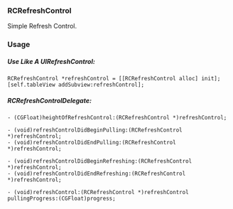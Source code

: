 ### RCRefreshControl

Simple Refresh Control.

### Usage

##### Use Like A UIRefreshControl:

```
RCRefreshControl *refreshControl = [[RCRefreshControl alloc] init];
[self.tableView addSubview:refreshControl];
```

##### RCRefreshControlDelegate:
```
- (CGFloat)heightOfRefreshControl:(RCRefreshControl *)refreshControl;

- (void)refreshControlDidBeginPulling:(RCRefreshControl *)refreshControl;
- (void)refreshControlDidEndPulling:(RCRefreshControl *)refreshControl;

- (void)refreshControlDidBeginRefreshing:(RCRefreshControl *)refreshControl;
- (void)refreshControlDidEndRefreshing:(RCRefreshControl *)refreshControl;

- (void)refreshControl:(RCRefreshControl *)refreshControl pullingProgress:(CGFloat)progress;
```
